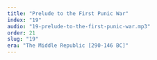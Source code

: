 ```yaml
---
title: "Prelude to the First Punic War"
index: "19"
audio: "19-prelude-to-the-first-punic-war.mp3"
order: 21
slug: "19"
era: "The Middle Republic [290-146 BC]"
---
```



